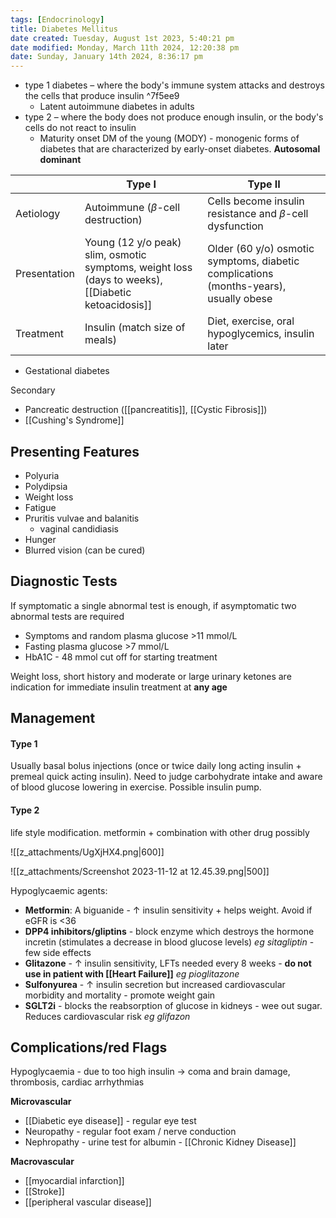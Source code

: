 ```yaml
---
tags: [Endocrinology]
title: Diabetes Mellitus
date created: Tuesday, August 1st 2023, 5:40:21 pm
date modified: Monday, March 11th 2024, 12:20:38 pm
date: Sunday, January 14th 2024, 8:36:17 pm
---
```


- type 1 diabetes – where the body's immune system attacks and destroys the cells that produce insulin ^7f5ee9
  - Latent autoimmune diabetes in adults
- type 2 – where the body does not produce enough insulin, or the body's cells do not react to insulin
  - Maturity onset DM of the young (MODY) - monogenic forms of diabetes that are characterized by early-onset diabetes. **Autosomal dominant**

|              | Type I                                                                                             | Type II                                                                               |
| ------------ | -------------------------------------------------------------------------------------------------- | ------------------------------------------------------------------------------------- |
| Aetiology    | Autoimmune ($\beta$-cell destruction)                                                              | Cells become insulin resistance and $\beta$-cell dysfunction                          |
| Presentation | Young (12 y/o peak) slim, osmotic symptoms, weight loss (days to weeks), [[Diabetic ketoacidosis]] | Older (60 y/o) osmotic symptoms, diabetic complications (months-years), usually obese |
| Treatment    | Insulin (match size of meals)                                                                      | Diet, exercise, oral hypoglycemics, insulin later                                                                                      |

- Gestational diabetes

Secondary

- Pancreatic destruction ([[pancreatitis]], [[Cystic Fibrosis]])
- [[Cushing's Syndrome]]

## Presenting Features

- Polyuria
- Polydipsia
- Weight loss
- Fatigue
- Pruritis vulvae and balanitis
  - vaginal candidiasis
- Hunger
- Blurred vision (can be cured)

## Diagnostic Tests

If symptomatic a single abnormal test is enough, if asymptomatic two abnormal tests are required

- Symptoms and random plasma glucose >11 mmol/L
- Fasting plasma glucose >7 mmol/L
- HbA1C - 48 mmol cut off for starting treatment

Weight loss, short history and moderate or large urinary ketones are indication for immediate insulin treatment at **any age**

## Management

#### Type 1
Usually basal bolus injections (once or twice daily long acting insulin + premeal quick acting insulin). Need to judge carbohydrate intake and aware of blood glucose lowering in exercise. Possible insulin pump.

#### Type 2
life style modification. metformin + combination with other drug possibly

![[z_attachments/UgXjHX4.png|600]]

![[z_attachments/Screenshot 2023-11-12 at 12.45.39.png|500]]

Hypoglycaemic agents:

- **Metformin**: A biguanide - $\uparrow$ insulin sensitivity + helps weight. Avoid if eGFR is <36
- **DPP4 inhibitors/gliptins** - block enzyme which destroys the hormone incretin (stimulates a decrease in blood glucose levels) _eg sitagliptin_ - few side effects
- **Glitazone** - $\uparrow$ insulin sensitivity, LFTs needed every 8 weeks - **do not use in patient with [[Heart Failure]]** _eg pioglitazone_
- **Sulfonyurea** - $\uparrow$ insulin secretion but increased cardiovascular morbidity and mortality - promote weight gain
- **SGLT2i** - blocks the reabsorption of glucose in kidneys - wee out sugar. Reduces cardiovascular risk _eg glifazon_


## Complications/red Flags

Hypoglycaemia - due to too high insulin -> coma and brain damage, thrombosis, cardiac arrhythmias

**Microvascular**

- [[Diabetic eye disease]] - regular eye test
- Neuropathy - regular foot exam / nerve conduction
- Nephropathy - urine test for albumin - [[Chronic Kidney Disease]]

**Macrovascular**

- [[myocardial infarction]]
- [[Stroke]]
- [[peripheral vascular disease]]
